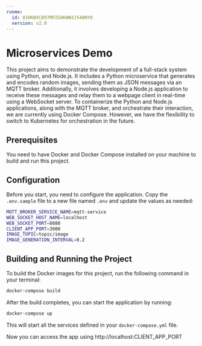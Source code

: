 ```yaml
---
runme:
  id: 01HKBXCB97MPZG0KWW3J54WNY0
  version: v2.0
---
```


# Microservices Demo

This project aims to demonstrate the development of a full-stack system using Python, and Node.js. It includes a Python microservice that generates and encodes random images, sending them as JSON messages via an MQTT broker. Additionally, it involves developing a Node.js application to receive these messages and relay them to a webpage client in real-time using a WebSocket server. To containerize the Python and Node.js applications, along with the MQTT broker, and orchestrate their interaction, we are currently using Docker Compose. However, we have the flexibility to switch to Kubernetes for orchestration in the future.

## Prerequisites

You need to have Docker and Docker Compose installed on your machine to build and run this project.

## Configuration

Before you start, you need to configure the application. Copy the `.env.sample` file to a new file named `.env` and update the values as needed:

```sh {"id":"01HKBXCB97MPZG0KWW3FEDCWM1"}
MQTT_BROKER_SERVICE_NAME=mqtt-service
WEB_SOCKET_HOST_NAME=localhost
WEB_SOCKET_PORT=8080
CLIENT_APP_PORT=3000
IMAGE_TOPIC=topic/image
IMAGE_GENERATION_INTERVAL=0.2
```

## Building and Running the Project

To build the Docker images for this project, run the following command in your terminal:

```sh {"id":"01HKBX3R07GX5MCAD7AZYD71NE"}
docker-compose build
```

After the build completes, you can start the application by running:

```sh {"id":"01HKBX3R07SM0KFRRVW65DZPXX"}
docker-compose up
```

This will start all the services defined in your `docker-compose.yml` file.

Now you can access the app using http://localhost:CLIENT_APP_PORT

